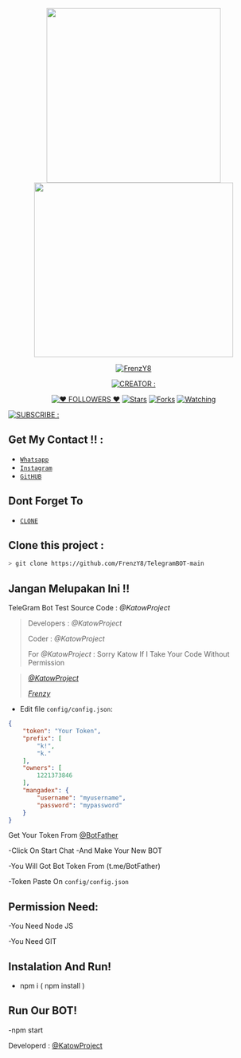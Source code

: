 </p>
<p align="center">
<img src="https://camo.githubusercontent.com/9c184e56a76795eaeb8e7584424520de07a9aa4db57323f626ef9ff7730f62b9/68747470733a2f2f6d656469612e67697068792e636f6d2f6d656469612f34644d3155373661415133646245366263332f67697068792e676966" width="350" height="350"/>
</a>


<img src = "https://avatars3.githubusercontent.com/u/49530313?s=460&u=086c7b0d17c5b8e906200d810e88587f5c98e349&v=4" width="400" height= "350"/>
</p>
<p align="center">
<a href="#"><img title="FrenzY8" src="https://img.shields.io/badge/🏷 FrenzY8 MODS 🏷-blue?colorA=%000000&colorB=%ffffff&style=for-the-badge"></a>
</a>
<p align="center">
<a href="https://github.com/FrenzY8"><img title="CREATOR :" src="https://img.shields.io/badge/DEVELOPER : -FrenzY8-blue.svg?style=for-the-badge&logo=github"></a>
<p align="center">
</p>
<p align="center">
<a href="https://instagram.com/kenajaga.exe/followers"><img title="❤ FOLLOWERS ❤" src="https://img.shields.io/github/followers/mhankbarbar?color=yellow&style=flat-square"></a>
<a href="https://github.com/MhankBarBar/whatsapp-bot/stargazers/"><img title="Stars" src="https://img.shields.io/github/stars/bennyganteng/bennybotwa?color=red&style=flat-square"></a>
<a href="https://github.com/MhankBarBar/whatsapp-bot/network/members"><img title="Forks" src="https://img.shields.io/github/forks/FrenzY8/iFrenzY-X-BENNY?color=red&style=flat-square"></a>
<a href="https://github.com/MhankBarBar/whatsapp-bot"><img title="Watching" src="https://img.shields.io/github/watchers/mhankbarbar/whatsapp-bot?label=Watchers&color=blue&style=flat-square"></a>
</p>
<a href="https://youtube.com/channel/UCIj7_3jRVSHyryZXpox4uqw"><img title="SUBSCRIBE :" src="https://img.shields.io/badge/SUBSCRIBE : -FrenzY8-yellow.svg?style=for-the-badge&logo=github"></a>


## Get My Contact !! :

* [`Whatsapp`](wa.me/6285283200715)
* [`Instagram`](https://instagram.com/kenajaga.exe)
* [`GitHUB`](https://github.com/FrenzY8)


## Dont Forget To

* [`CLONE`](https://github.com/FrenzY8/TelegramBOT)

## Clone this project :

```bash
> git clone https://github.com/FrenzY8/TelegramBOT-main
```

## Jangan Melupakan Ini !!

TeleGram Bot Test Source Code : *@KatowProject* 

> Developers : *@KatowProject*
> 
> Coder : *@KatowProject*
> 
> For *@KatowProject* : Sorry Katow If I Take Your Code Without Permission

> [ *@KatowProject* ](github.com/KatowProject)
> 
> [ *Frenzy* ](github.com/FrenzY8)

- Edit file `config/config.json`:

```json
{
    "token": "Your Token",
    "prefix": [
        "k!",
        "k."
    ],
    "owners": [
        1221373846
    ],
    "mangadex": {
        "username": "myusername",
        "password": "mypassword"
    }
}
```

Get Your Token From [ @BotFather ](t.me/BotFather)

-Click On Start Chat
-And Make Your New BOT

-You Will Got Bot Token From (t.me/BotFather)

-Token Paste On `config/config.json`

## Permission Need:

-You Need Node JS

-You Need GIT

## Instalation And Run!
- npm i ( npm install )

## Run Our BOT!
-npm start

Developerd : [ @KatowProject ](github.com/KatowProject)
